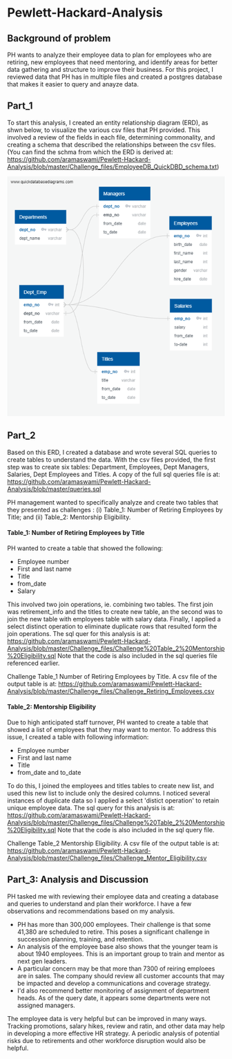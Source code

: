 # Pewlett-Hackard-Analysis

## Background of problem
PH wants to analyze their employee data to plan for employees who are retiring, new employees that need mentoring, and identify areas for better data gathering and structure to improve their business. For this project, I reviewed data that PH has in multiple files and created a postgres database that makes it easier to query and anayze data.

## Part_1
To start this analysis, I created an entity relationship diagram (ERD), as shwn below, to visualize the various csv files that PH provided. This involved a review of the fields in each file, determining commonality, and creating a schema that described the relationships between the csv files. (You can find the schma from which the ERD is derived at: https://github.com/aramaswami/Pewlett-Hackard-Analysis/blob/master/Challenge_files/EmployeeDB_QuickDBD_schema.txt)

  ![](https://github.com/aramaswami/Pewlett-Hackard-Analysis/blob/master/Challenge_files/EmployeeDB%20ERD.png)  
    
    
## Part_2
Based on this ERD, I created a database and wrote several SQL queries to create tables to understand the data. With the csv files provided, the first step was to create six tables: Department, Employees, Dept Managers, Salaries, Dept Employees and Titles. A copy of the full sql queries file is at: https://github.com/aramaswami/Pewlett-Hackard-Analysis/blob/master/queries.sql
  
PH management wanted to specifically analyze and create two tables that they presented as challenges : (i) Table_1: Number of Retiring Employees by Title; and (ii) Table_2: Mentorship Eligibility.
  
#### Table_1: Number of Retiring Employees by Title
PH wanted to create a table that showed the following:  
- Employee number
- First and last name
- Title
- from_date
- Salary

This involved two join operations, ie. combining two tables. The first join was retirement_info and the titles to create new table, an the second was to join the new table with employees table with salary data. Finally, I applied a select distinct operation to eliminate duplicate rows that resulted form the join operations. The sql quer for this analysis is at:  
https://github.com/aramaswami/Pewlett-Hackard-Analysis/blob/master/Challenge_files/Challenge%20Table_2%20Mentorship%20Eligibility.sql     Note that the code is also included in the sql queries file referenced earlier.  
  
Challenge Table_1 Number of Retiring Employees by Title. A csv file of the output table is at: https://github.com/aramaswami/Pewlett-Hackard-Analysis/blob/master/Challenge_files/Challenge_Retiring_Employees.csv  

  
#### Table_2: Mentorship Eligibility
Due to high anticipated staff turnover, PH wanted to create a table that showed a list of employees that they may want to mentor. To address this issue, I created a table with following information:
- Employee number
- First and last name
- Title
- from_date and to_date

To do this, I joined the employees and titles tables to create new list, and used this new list to include only the desired columns. I noticed several instances of duplicate data so I applied a select 'distict operation' to retain unique employee data. The sql query for this analysis is at:  
https://github.com/aramaswami/Pewlett-Hackard-Analysis/blob/master/Challenge_files/Challenge%20Table_2%20Mentorship%20Eligibility.sql
Note that the code is also included in the sql query file.
  
Challenge Table_2 Mentorship Eligibility. A csv file of the output table is at: https://github.com/aramaswami/Pewlett-Hackard-Analysis/blob/master/Challenge_files/Challenge_Mentor_Eligibility.csv
  
  
## Part_3: Analysis and Discussion
PH tasked me with reviewing their employee data and creating a database and queries to understand and plan their workforce. I have a few observations and recommendations based on my analysis.
- PH has more than 300,000 employees. Their challenge is that some 41,380 are scheduled to retire. This poses a significant challenge in succession planning, training, and retention.
- An analysis of the employee base also shows that the younger team is about 1940 employees. This is an important group to train and mentor as next gen leaders.
- A particular concern may be that more than 7300 of reiring emploees are in sales. The company should review all customer accounts that may be impacted and develop a communications and coverage strategy.
- I'd also recommend better monitoring of assignment of department heads. As of the query date, it appears some departments were not assigned managers.

The employee data is very helpful but can be improved in many ways. Tracking promotions, salary hikes, review and ratin, and other data may help in developing a more effective HR strategy. A periodic analysis of potential risks due to retirements and other workforce disruption would also be helpful.
